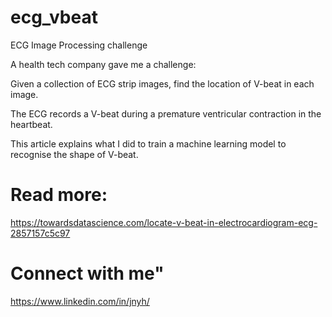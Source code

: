 # ecg_vbeat
ECG Image Processing challenge

A health tech company gave me a challenge: 

Given a collection of ECG strip images, find the location of V-beat in each image. 

The ECG records a V-beat during a premature ventricular contraction in the heartbeat. 

This article explains what I did to train a machine learning model to recognise the shape of V-beat.

# Read more:
https://towardsdatascience.com/locate-v-beat-in-electrocardiogram-ecg-2857157c5c97

# Connect with me"
https://www.linkedin.com/in/jnyh/
